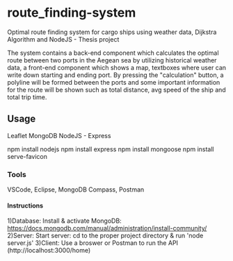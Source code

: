 

# route_finding-system
Optimal route finding system for cargo ships using weather data, Dijkstra Algorithm and NodeJS - Thesis project

The system contains a back-end component which calculates the optimal route between two ports in the Aegean sea by utilizing historical weather data, a front-end component which shows a map, textboxes where user can write down starting and ending port. By pressing the "calculation" button, a polyline will be formed between the ports and some important information for the route will be shown such as total distance, avg speed of the ship and total trip time. 


## Usage
Leaflet
MongoDB
NodeJS - Express

npm install nodejs
npm install express
npm install mongoose
npm install serve-favicon

### Tools
VSCode, Eclipse, MongoDB Compass, Postman

#### Instructions

1)Database: Install & activate MongoDB: https://docs.mongodb.com/manual/administration/install-community/
2)Server: Start server: cd to the proper project directory & run 'node server.js'
3)Client: Use a broswer or Postman to run the API (http://localhost:3000/home)
  
